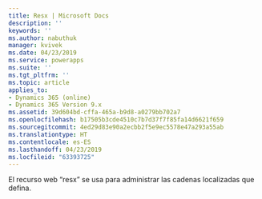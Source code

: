 ```yaml
---
title: Resx | Microsoft Docs
description: ''
keywords: ''
ms.author: nabuthuk
manager: kvivek
ms.date: 04/23/2019
ms.service: powerapps
ms.suite: ''
ms.tgt_pltfrm: ''
ms.topic: article
applies_to:
- Dynamics 365 (online)
- Dynamics 365 Version 9.x
ms.assetid: 39d604bd-cffa-465a-b9d8-a0279bb702a7
ms.openlocfilehash: b17505b3cde4510c7b7d37f7f85fa14d6621f659
ms.sourcegitcommit: 4ed29d83e90a2ecbb2f5e9ec5578e47a293a55ab
ms.translationtype: HT
ms.contentlocale: es-ES
ms.lasthandoff: 04/23/2019
ms.locfileid: "63393725"
---
```

El recurso web “resx” se usa para administrar las cadenas localizadas que defina.
